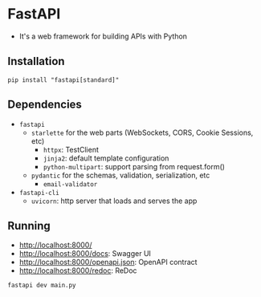 # FastAPI

- It's a web framework for building APIs with Python

## Installation

```shell
pip install "fastapi[standard]"
```

## Dependencies

- `fastapi`
  - `starlette` for the web parts (WebSockets, CORS, Cookie Sessions, etc)
    - `httpx`: TestClient
    - `jinja2`: default template configuration
    - `python-multipart`: support parsing from request.form()
  - `pydantic` for the schemas, validation, serialization, etc
    - `email-validator`
- `fastapi-cli`
  - `uvicorn`: http server that loads and serves the app

## Running

- <http://localhost:8000/>
- <http://localhost:8000/docs>: Swagger UI
- <http://localhost:8000/openapi.json>: OpenAPI contract
- <http://localhost:8000/redoc>: ReDoc

```shell
fastapi dev main.py
```
